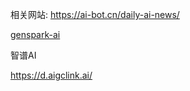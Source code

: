 相关网站: https://ai-bot.cn/daily-ai-news/

[genspark-ai](https://www.genspark.ai/)

智谱AI

https://d.aigclink.ai/